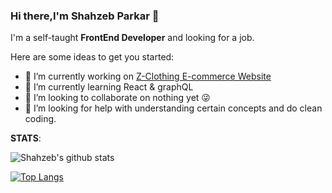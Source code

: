### Hi there,I'm Shahzeb Parkar 👋

I'm a self-taught **FrontEnd Developer** and looking for a job.

Here are some ideas to get you started:

- 🔭 I’m currently working on [Z-Clothing E-commerce Website](https://z-clothing.herokuapp.com/)
- 🌱 I’m currently learning React & graphQL
- 👯 I’m looking to collaborate on nothing yet 😜
- 🤔 I’m looking for help with  understanding certain concepts and do clean coding.


**STATS**:

![Shahzeb's github stats](https://github-readme-stats.shahzebgit.vercel.app/api?username=shahzebgit&count_private=true&show_icons=true&theme=tokyonight) <br>

[![Top Langs](https://github-readme-stats.vercel.app/api/top-langs/?username=shahzebgit&theme=tokyonight)](https://github.com/anuraghazra/github-readme-stats)

<!--
**shahzebgit/shahzebgit** is a ✨ _special_ ✨ repository because its `README.md` (this file) appears on your GitHub profile.


- 💬 Ask me about ...
- 📫 How to reach me: ...
- 😄 Pronouns: ...
- ⚡ Fun fact: ...
-->
